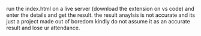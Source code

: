 run the index.html on a live server (download the extension on vs code) and enter the details and get the result.
the result anaylsis is not accurate and its just a project made out of boredom 
kindly do not assume it as an accurate result and lose ur attendance. 
